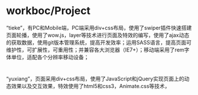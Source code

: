 # workboc/Project
“tieke”，有PC和Mobile端，PC端采用div+css布局，使用了swiper插件快速搭建页面轮播，使用了wow.js，layer等技术进行页面及特效的编写，使用了ajax动态的获取数据，使用git版本管理系统，提高开发效率；运用SASS语言，提高页面可维护性，可扩展性，可重用性；并兼容各大浏览器（IE7+）；移动端采用了rem字体单位，适配各个分辨率移动设备；
#
“yuxiang”，页面采用div+css布局，使用了JavaScript和jQuery实现页面上的动态效果以及交互效果，特效使用了html5和css3，Animate.css等技术，
